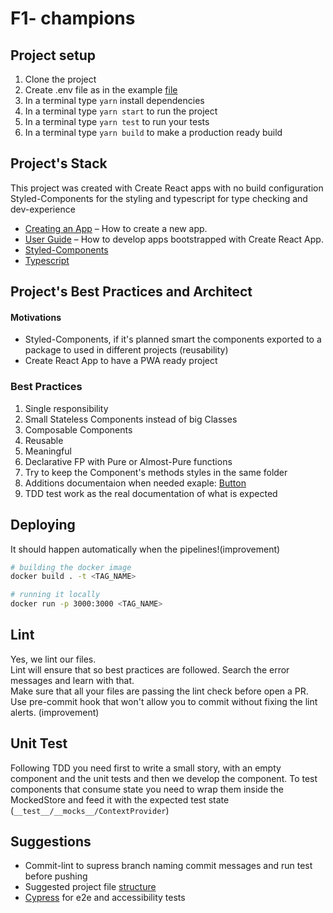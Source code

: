 F1- champions
================

## Project setup
1. Clone the project
2. Create .env file as in the example [file](./env.example)
3. In a terminal type ```yarn``` install dependencies
4. In a terminal type ```yarn start``` to run the project
5. In a terminal type ```yarn test``` to run your tests
6. In a terminal type ```yarn build``` to make a production ready build

## Project's Stack
This project was created with Create React apps with no build configuration
Styled-Components for the styling and typescript for type checking and dev-experience

- [Creating an App](https://github.com/facebook/create-react-app/) – How to create a new app.
- [User Guide](https://facebook.github.io/create-react-app/) – How to develop apps bootstrapped with Create React App.
- [Styled-Components](https://styled-components.com)
- [Typescript](https://www.typescriptlang.org/docs/)


## Project's Best Practices and Architect
#### Motivations
- Styled-Components, if it's planned smart the components exported to a package to used in different projects (reusability)
- Create React App to have a PWA ready project

### Best Practices
1. Single responsibility
1. Small Stateless Components instead of big Classes
1. Composable Components
1. Reusable
1. Meaningful
1. Declarative FP with Pure or Almost-Pure functions
1. Try to keep the Component's methods styles in the same folder
2. Additions documentaion when needed exaple: [Button](./src/components/Button/readme.md)
3. TDD test work as the real documentation of what is expected

## Deploying

It should happen automatically when the pipelines!(improvement)

```bash
# building the docker image
docker build . -t <TAG_NAME>

# running it locally
docker run -p 3000:3000 <TAG_NAME>
```

## Lint
Yes, we lint our files.   
Lint will ensure that so best practices are followed. Search the error messages and learn with that.   
Make sure that all your files are passing the lint check before open a PR.      
Use pre-commit hook that won't allow you to commit without fixing the lint alerts. (improvement)

## Unit Test
Following TDD you need first to write a small story, with an empty component and the unit tests and then we develop the component.
To test components that consume state you need to wrap them inside the MockedStore and feed it with the expected test state (```__test__/__mocks__/ContextProvider```)

## Suggestions
- Commit-lint to supress branch naming commit messages and run test before pushing
- Suggested project file [structure](./structure.md)
- [Cypress](https://www.cypress.io/) for e2e and accessibility tests